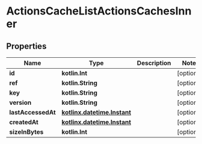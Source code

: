 
# ActionsCacheListActionsCachesInner

## Properties
Name | Type | Description | Notes
------------ | ------------- | ------------- | -------------
**id** | **kotlin.Int** |  |  [optional]
**ref** | **kotlin.String** |  |  [optional]
**key** | **kotlin.String** |  |  [optional]
**version** | **kotlin.String** |  |  [optional]
**lastAccessedAt** | [**kotlinx.datetime.Instant**](kotlinx.datetime.Instant.md) |  |  [optional]
**createdAt** | [**kotlinx.datetime.Instant**](kotlinx.datetime.Instant.md) |  |  [optional]
**sizeInBytes** | **kotlin.Int** |  |  [optional]



